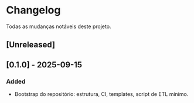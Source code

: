 # Changelog

Todas as mudanças notáveis deste projeto.

## [Unreleased]

## [0.1.0] - 2025-09-15
### Added
- Bootstrap do repositório: estrutura, CI, templates, script de ETL mínimo.
